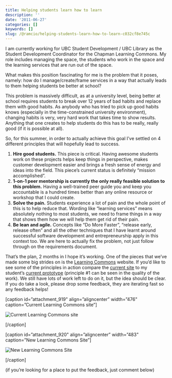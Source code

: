 ```yaml
---
title: Helping students learn how to learn
description: ''
date: '2011-06-27'
categories: []
keywords: []
slug: /@ramcio/helping-students-learn-how-to-learn-c032cf8e745c
---
```


I am currently working for UBC Student Development / UBC Library as the Student Development Coordinator for the Chapman Learning Commons. My role includes managing the space, the students who work in the space and the learning services that are run out of the space.

What makes this position fascinating for me is the problem that it poses, namely: how do I manage/create/frame services in a way that actually leads to them helping students be better at school?

This problem is massively difficult, as at a university level, being better at school requires students to break over 12 years of bad habits and replace them with good habits. As anybody who has tried to pick up good habits knows (especially in the time-constrained university environment), changing habits is very, very hard work that takes time to show results. Anything that one creates to help students do this has to be really, really good (if it is possible at all).

So, for this summer, in order to actually achieve this goal I’ve settled on 4 different principles that will hopefully lead to success.

1.  **Hire good students.** This piece is critical. Having awesome students work on these projects helps keep things in perspective, makes customer development easier and brings a fresh sense of energy and ideas into the field. This piece’s current status is definitely “mission accomplished”.
2.  **1-on-1 peer mentorship is currently the only really feasible solution to this problem.** Having a well-trained peer guide you and keep you accountable is a hundred times better than any online resource or workshop that I could create.
3.  **Solve the pain.** Students experience a lot of pain and the whole point of this is to help reduce that. Wording like “learning services” means absolutely nothing to most students, we need to frame things in a way that shows them how we will help them get rid of their pain.
4.  **Be lean and agile.** Concepts like “Do More Faster”, “release early, release often” and all the other techniques that I have learnt around successful software development and entrepreneurship apply in this context too. We are here to actually fix the problem, not just follow through on the requirements document.

That’s the plan, 2 months in I hope it’s working. One of the pieces that we’ve made some big strides on is the [Learning Commons](http://learningcommons.ubc.ca) website. If you’d like to see some of the principles in action compare the [current site](http://learningcommons.ubc.ca "Learning Commons") to my student’s [current prototype](http://learningcommons-redesign.sites.olt.ubc.ca/ "prototype") (principle #1 can be seen in the quality of the work). We still have lots of work left to do on it, but the idea should be clear. If you do take a look, please drop some feedback, they are iterating fast so any feedback helps!

\[caption id=”attachment\_919" align=”aligncenter” width=”476" caption=”Current Learning Commons site”\]

![Current Learning Commons site](https://cdn-images-1.medium.com/max/800/0*WVeZ-V9BGsAFqTHA.png)

\[/caption\]

\[caption id=”attachment\_920" align=”aligncenter” width=”483" caption=”New Learning Commons Site”\]

![New Learning Commons Site](https://cdn-images-1.medium.com/max/800/0*KCL69z4Md7v7C1D-.png)

\[/caption\]

(if you’re looking for a place to put the feedback, just comment below)